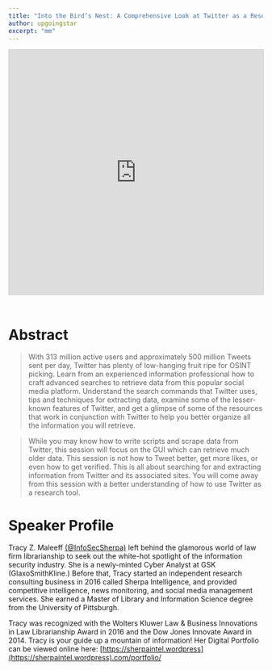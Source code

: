 ```yaml
---
title: "Into the Bird’s Nest: A Comprehensive Look at Twitter as a Research Tool"
author: upgoingstar
excerpt: "mm"
---
```

<center>
<iframe src="https://www.slideshare.net/slideshow/embed_code/key/pGPRH5O4RQFcN8" width="595" height="485" frameborder="0" marginwidth="0" marginheight="0" scrolling="no" style="border:1px solid #CCC; border-width:1px; margin-bottom:5px; max-width: 100%;" allowfullscreen> </iframe>
</center>
<br>

# Abstract

> With 313 million active users and approximately 500 million Tweets sent per day, Twitter has plenty of low-hanging fruit ripe for OSINT picking. Learn from an experienced information professional how to craft advanced searches to retrieve data from this popular social media platform. Understand the search commands that Twitter uses, tips and techniques for extracting data, examine some of the lesser-known features of Twitter, and get a glimpse of some of the resources that work in conjunction with Twitter to help you better organize all the information you will retrieve. 

> While you may know how to write scripts and scrape data from Twitter, this session will focus on the GUI which can retrieve much older data. This session is not how to Tweet better, get more likes, or even how to get verified. This is all about searching for and extracting information from Twitter and its associated sites. You will come away from this session with a better understanding of how to use Twitter as a research tool. 

# Speaker Profile

Tracy Z. Maleeff [(@InfoSecSherpa)](https://twitter.com/InfoSecSherpa) left behind the glamorous world of law firm librarianship to seek out the white-hot spotlight of the information security industry. She is a newly-minted Cyber Analyst at GSK (GlaxoSmithKline.) Before that, Tracy started an independent research consulting business in 2016 called Sherpa Intelligence, and provided competitive intelligence, news monitoring, and social media management services. She earned a Master of Library and Information Science degree from the University of Pittsburgh.

Tracy was recognized with the Wolters Kluwer Law & Business Innovations in Law Librarianship Award in 2016 and the Dow Jones Innovate Award in 2014. Tracy is your guide up a mountain of information! Her Digital Portfolio can be viewed online here: [https://sherpaintel.wordpress](https://sherpaintel.wordpress).com/portfolio/